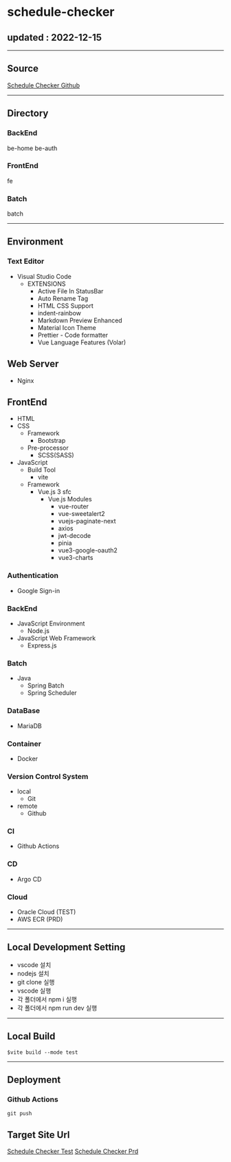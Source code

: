 # schedule-checker

## updated : 2022-12-15

---

## Source

[Schedule Checker Github](https://github.com/KimYunBeom/schedule-checker)

---

## Directory

### BackEnd

be-home
be-auth

### FrontEnd

fe

### Batch

batch

---

## Environment

### Text Editor

- Visual Studio Code
  - EXTENSIONS
    - Active File In StatusBar
    - Auto Rename Tag
    - HTML CSS Support
    - indent-rainbow
    - Markdown Preview Enhanced
    - Material Icon Theme
    - Prettier - Code formatter
    - Vue Language Features (Volar)

## Web Server

- Nginx

## FrontEnd

- HTML
- CSS
  - Framework
    - Bootstrap
  - Pre-processor
    - SCSS(SASS)
- JavaScript
  - Build Tool
    - vite
  - Framework
    - Vue.js 3 sfc
      - Vue.js Modules
        - vue-router
        - vue-sweetalert2
        - vuejs-paginate-next
        - axios
        - jwt-decode
        - pinia
        - vue3-google-oauth2
        - vue3-charts

### Authentication

- Google Sign-in

### BackEnd

- JavaScript Environment
  - Node.js
- JavaScript Web Framework
  - Express.js

### Batch

- Java
  - Spring Batch
  - Spring Scheduler

### DataBase

- MariaDB

### Container

- Docker

### Version Control System

- local
  - Git
- remote
  - Github

### CI

- Github Actions

### CD

- Argo CD

### Cloud

- Oracle Cloud (TEST)
- AWS ECR (PRD)

---

## Local Development Setting

- vscode 설치
- nodejs 설치
- git clone 실행
- vscode 실행
- 각 폴더에서 npm i 실행
- 각 폴더에서 npm run dev 실행

---

## Local Build

```
$vite build --mode test
```

---

## Deployment

### Github Actions

```
git push
```

## Target Site Url

[Schedule Checker Test](https://idealful.kro.kr)
[Schedule Checker Prd](https://schedule-checker.kro.kr)
